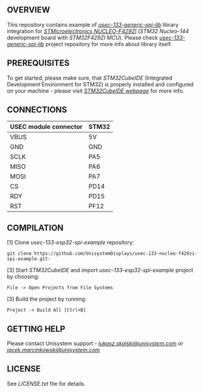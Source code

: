 OVERVIEW
--------

This repository contains example of [*usec-133-generic-spi-lib*](https://github.com/UnisystemDisplays/usec-133-generic-spi-lib) library integration for [*STMicroelectronics NUCLEO-F429ZI*](https://www.st.com/en/evaluation-tools/nucleo-f429zi.html) (*STM32 Nucleo-144* development board with *STM32F429ZI MCU*). Please check [*usec-133-generic-spi-lib*](https://github.com/UnisystemDisplays/usec-133-generic-spi-lib) project repository for more info about library itself.

PREREQUISITES
-------------

To get started, please make sure, that *STM32CubeIDE* (Integrated Development Environment for STM32) is properly installed and configured on your machine - please visit [*STM32CubeIDE webpage*](https://www.st.com/en/development-tools/stm32cubeide.html) for more info.

CONNECTIONS
-----------

|  USEC module connector | STM32 |
| ---- | ----- |
| VBUS | 5V    |
| GND  | GND   |
| SCLK | PA5   |
| MISO | PA6   |
| MOSI | PA7   |
| CS   | PD14  |
| RDY  | PD15  |
| RST  | PF12  |

COMPILATION
-----------

[1] Clone *usec-133-esp32-spi-example* repository:

`git clone https://github.com/UnisystemDisplays/usec-133-nucleo-f429zi-spi-example.git-`

[3] Start *STM32CubeIDE* and import *usec-133-esp32-spi-example* project by choosing:

`File -> Open Projects from File Systems`

[3] Build the project by running:

`Project -> Build All [Ctrl+B]`

GETTING HELP
------------

Please contact Unisystem support - [*<lukasz.skalski@unisystem.com>*](lukasz.skalski@unisystem.com) or [*<jacek.marcinkowski@unisystem.com>*](jacek.marcinkowski@unisystem.com)

LICENSE
-------

See *LICENSE.txt* file for details.